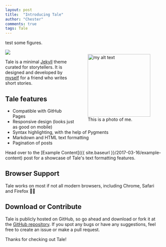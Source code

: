 ```yaml
---
layout: post
title:  "Introducing Tale"
author: "Chester"
comments: true
tags: Tale
---
```


test some figures.

<figure style="float:right;">
  <img src="../assets/images/zhanhong.jpg" width="200" height="200" alt="my alt text"/>
  <figcaption>This is a photo of me.</figcaption>
</figure>

![](/assets/images/zhanhong.jpg)

Tale is a minimal [Jekyll](https://jekyllrb.com/) theme curated for storytellers. It is designed and developed by [myself](https://github.com/chesterhow/) for a friend who writes short stories.

## Tale features
- Compatible with GitHub Pages
- Responsive design (looks just as good on mobile)
- Syntax highlighting, with the help of Pygments
- Markdown and HTML text formatting
- Pagination of posts

Head over to the [Example Content]({{ site.baseurl }}/2017-03-16/example-content) post for a showcase of Tale's text formatting features.

## Browser Support
Tale works on most if not all modern browsers, including Chrome, Safari and Firefox 👍🏼

## Download or Contribute
Tale is publicly hosted on GitHub, so go ahead and download or fork it at the [GitHub repository](https://github.com/chesterhow/tale). If you spot any bugs or have any suggestions, feel free to create an issue or make a pull request.

Thanks for checking out Tale!

